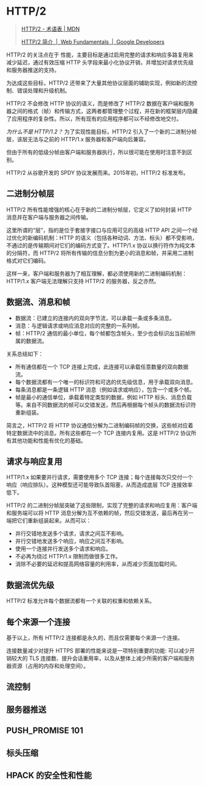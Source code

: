 # HTTP/2

> [HTTP/2 \- 术语表 \| MDN](https://developer.mozilla.org/zh-CN/docs/Glossary/HTTP_2)
>
> [HTTP/2 简介  \|  Web Fundamentals  \|  Google Developers](https://developers.google.com/web/fundamentals/performance/http2?hl=zh-cn)

HTTP/2 的关注点在于 性能，主要目标是通过启用完整的请求和响应多路复用来减少延迟，通过有效压缩 HTTP 头字段来最小化协议开销，并增加对请求优先级和服务器推送的支持。

为达成这些目标，HTTP/2 还带来了大量其他协议层面的辅助实现，例如新的流控制、错误处理和升级机制。

HTTP/2 不会修改 HTTP 协议的语义，而是修改了 HTTP/2 数据在客户端和服务器之间的格式（帧）和传输方式，这两者都管理整个过程，并在新的框架层内隐藏了应用程序的复杂性。所以，所有现有的应用程序都可以不经修改地交付。

*为什么不是 HTTP/1.2？* 为了实现性能目标，HTTP/2 引入了一个新的二进制分帧层，该层无法与之前的 HTTP/1.x 服务器和客户端向后兼容。

但由于所有的低级分帧由客户端和服务器执行，所以很可能在使用时注意不到区别。

HTTP/2 从谷歌开发的 SPDY 协议发展而来。2015年初，HTTP/2 标准发布。

## 二进制分帧层

HTTP/2 所有性能增强的核心在于新的二进制分帧层，它定义了如何封装 HTTP 消息并在客户端与服务器之间传输。

这里所谓的“层”，指的是位于套接字接口与应用可见的高级 HTTP API 之间一个经过优化的新编码机制：HTTP 的语义（包括各种动词、方法、标头）都不受影响，不通过的是传输期间对它们的编码方式变了。HTTP/1.x 协议以换行符作为纯文本的分隔符，而 HTTP/2 将所有传输的信息分割为更小的消息和帧，并采用二进制格式对它们编码。

这样一来，客户端和服务器为了相互理解，都必须使用新的二进制编码机制：HTTP/1.x 客户端无法理解只支持 HTTP/2 的服务器，反之亦然。

## 数据流、消息和帧

- 数据流：已建立的连接内的双向字节流，可以承载一条或多条消息。
- 消息：与逻辑请求或响应消息对应的完整的一系列帧。
- 帧：HTTP/2 通信的最小单位，每个帧都包含帧头，至少也会标识出当前帧所属的数据流。

关系总结如下：

- 所有通信都在一个 TCP 连接上完成，此连接可以承载任意数量的双向数据流。
- 每个数据流都有一个唯一的标识符和可选的优先级信息，用于承载双向消息。
- 每条消息都是一条逻辑 HTTP 消息（例如请求或响应），包含一个或多个帧。
- 帧是最小的通信单位，承载着特定类型的数据，例如 HTTP 标头、消息负载等。来自不同数据流的帧可以交错发送，然后再根据每个帧头的数据流标识符重新组装。

简言之，HTTP/2 将 HTTP 协议通信分解为二进制编码帧的交换，这些帧对应着特定数据流中的消息。所有这些都在一个 TCP 连接内复用。这是 HTTP/2 协议所有其他功能和性能有优化的基础。

## 请求与响应复用

HTTP/1.x 如果要并行请求，需要使用多个 TCP 连接；每个连接每次只交付一个响应（响应排队）。这种模型还可能导致队首阻塞，从而造成底层 TCP 连接效率低下。

HTTP/2 的二进制分帧层突破了这些限制，实现了完整的请求和响应复用：客户端和服务端可以将 HTTP 消息分解为互不依赖的帧，然后交错发送，最后再在另一端把它们重新组装起来。从而可以：

- 并行交错地发送多个请求，请求之间互不影响。
- 并行交错地发送多个响应，响应之间互不影响。
- 使用一个连接并行发送多个请求和响应。
- 不必再为绕过 HTTP/1.x 限制而做很多工作。
- 消除不必要的延迟和提高网络容量的利用率，从而减少页面加载时间。

## 数据流优先级

HTTP/2 标准允许每个数据流都有一个关联的权重和依赖关系。

## 每个来源一个连接

基于以上，所有 HTTP/2 连接都是永久的，而且仅需要每个来源一个连接。

连接数量减少对提升 HTTPS 部署的性能来说是一项特别重要的功能: 可以减少开销较大的 TLS 连接数、提升会话重用率，以及从整体上减少所需的客户端和服务器资源（占用的内存和处理空间）。

## 流控制

## 服务器推送

## PUSH_PROMISE 101

## 标头压缩

## HPACK 的安全性和性能


